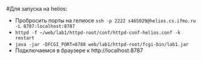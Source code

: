 #Для запуска на helios:
- Пробросить порты на гелиосе ```ssh -p 2222 s465029@helios.cs.ifmo.ru -L 8787:localhost:8787```
- ```httpd -f ~/web/lab1/httpd-root/conf/httpd-conf-helios.conf -k restart```
- ```java -jar -DFCGI_PORT=8788 web/lab1/httpd-root/fcgi-bin/lab1.jar```
- Подключаемся в браузере к http://localhost:8787
